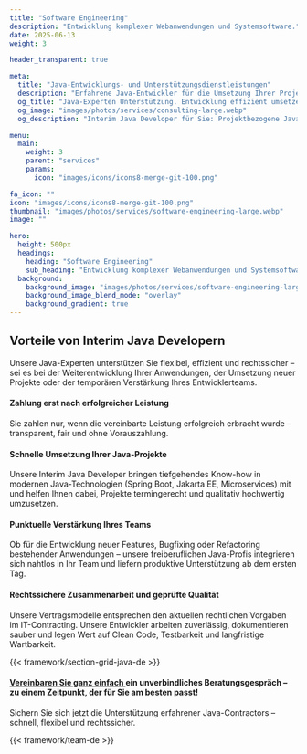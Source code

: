 ```yaml
---
title: "Software Engineering"
description: "Entwicklung komplexer Webanwendungen und Systemsoftware."
date: 2025-06-13
weight: 3

header_transparent: true

meta: 
  title: "Java-Entwicklungs- und Unterstützungsdienstleistungen"
  description: "Erfahrene Java-Entwickler für die Umsetzung Ihrer Projekte oder als flexible Verstärkung Ihres Teams"
  og_title: "Java-Experten Unterstützung. Entwicklung effizient umsetzen"
  og_image: "images/photos/services/consulting-large.webp"
  og_description: "Interim Java Developer für Sie: Projektbezogene Java-Entwicklung mit erfahrenen Freiberuflern – schnell, flexibel und rechtssicher."

menu:
  main:
    weight: 3
    parent: "services"
    params:
      icon: "images/icons/icons8-merge-git-100.png"

fa_icon: ""
icon: "images/icons/icons8-merge-git-100.png"
thumbnail: "images/photos/services/software-engineering-large.webp"
image: ""

hero:
  height: 500px
  headings:
    heading: "Software Engineering"
    sub_heading: "Entwicklung komplexer Webanwendungen und Systemsoftware."
  background:
    background_image: "images/photos/services/software-engineering-large.webp"
    background_image_blend_mode: "overlay"
    background_gradient: true
---
```


## Vorteile von Interim Java Developern
Unsere Java-Experten unterstützen Sie flexibel, effizient und rechtssicher – sei es bei der Weiterentwicklung Ihrer Anwendungen, der Umsetzung neuer Projekte oder der temporären Verstärkung Ihres Entwicklerteams.

#### <i class="fas fa-check mr-1 primary-color"></i> Zahlung erst nach erfolgreicher Leistung
Sie zahlen nur, wenn die vereinbarte Leistung erfolgreich erbracht wurde – transparent, fair und ohne Vorauszahlung.
#### <i class="fas fa-check mr-1 primary-color"></i> Schnelle Umsetzung Ihrer Java-Projekte
Unsere Interim Java Developer bringen tiefgehendes Know-how in modernen Java-Technologien (Spring Boot, Jakarta EE, Microservices) mit und helfen Ihnen dabei, Projekte termingerecht und qualitativ hochwertig umzusetzen.
#### <i class="fas fa-check mr-1 primary-color"></i> Punktuelle Verstärkung Ihres Teams
Ob für die Entwicklung neuer Features, Bugfixing oder Refactoring bestehender Anwendungen – unsere freiberuflichen Java-Profis integrieren sich nahtlos in Ihr Team und liefern produktive Unterstützung ab dem ersten Tag.
#### <i class="fas fa-check mr-1 primary-color"></i> Rechtssichere Zusammenarbeit und geprüfte Qualität
Unsere Vertragsmodelle entsprechen den aktuellen rechtlichen Vorgaben im IT-Contracting. Unsere Entwickler arbeiten zuverlässig, dokumentieren sauber und legen Wert auf Clean Code, Testbarkeit und langfristige Wartbarkeit.

{{< framework/section-grid-java-de >}}

#### <a href="https://calendly.com/customer-ci-cloud/cirro-cloud-consulting">Vereinbaren Sie ganz einfach </a> ein unverbindliches Beratungsgespräch – zu einem Zeitpunkt, der für Sie am besten passt!
Sichern Sie sich jetzt die Unterstützung erfahrener Java-Contractors – schnell, flexibel und rechtssicher.

{{< framework/team-de >}}